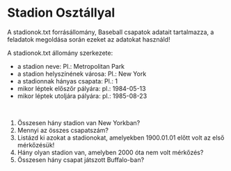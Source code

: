 # Stadion Osztállyal

A stadionok.txt forrásállomány, Baseball csapatok adatait tartalmazza, a feladatok megoldása során ezeket az adatokat használd!

A stadionok.txt állomány szerkezete:

<ul><li>a stadion neve: Pl.: Metropolitan Park</li>
<li>a stadion helyszínének városa: Pl.: New York</li>
<li>a stadionnak hányas csapata: Pl.: 1</li>
<li>mikor léptek előszőr pályára: pl.: 1984-05-13</li>
<li>mikor léptek utoljára pályára: pl.: 1985-08-23</li></ul>
<br>
<ol>
<li>Összesen hány stadion van New Yorkban?</li>
<li>Mennyi az összes csapatszám?</li>
<li>Listázd ki azokat a stadionokat, amelyekben 1900.01.01 előtt volt az első mérkőzésük!</li>
<li>Hány olyan stadion van, amelyben 2000 óta nem volt mérkőzés?</li>
<li>Összesen hány csapat játszott Buffalo-ban?</li>
</ol>
